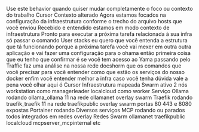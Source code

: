 Use este behavior quando quiser mudar completamente o foco ou contexto do trabalho
Cursor
 Contexto alterado Agora estamos focados na configuração da infraestrutura conforme o trecho do arquivo hosts que você enviou
Recebido e entendido estamos em modo contexto de infraestrutura Pronto para executar a próxima tarefa relacionada à sua infra  só passar o comando
User
stacks
eu quero que você entenda a estrutura que tá funcionando porque a próxima tarefa você vai mexer em outra outra aplicação e vai fazer uma configuração para o ohama então primeira coisa que eu tenho que confirmar é se você tem acesso ao Yama passando pelo Traffic faz uma análise na nossa rede docshorm que os comandos que você precisar para você entender como que estão os serviços do nosso docker enfim você entender melhor a infra caso você tenha dúvida vale a pena você olhar aqui ó
Cursor
 Infraestrutura mapeada
 Swarm ativo 2 nós workstation como managerleader localcloud como worker
 Serviço Ollama rodando ollama_ollama 11 na rede ollamanet overlay swarm
 Traefik rodando traefik_traefik 11 na rede traefikpublic overlay swarm portas 80 443 e 8080 expostas
 Portainer rodando
 Diversos serviços MCP rodando ou parados todos integrados em redes overlay
 Redes Swarm ollamanet traefikpublic localcloud mcpserver_mcpinternal etc